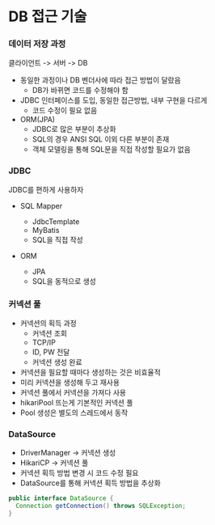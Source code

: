 # DB 접근 기술

### 데이터 저장 과정

클라이언트 -> 서버 -> DB

- 동일한 과정이나 DB 벤더사에 따라 접근 방법이 달랐음
  - DB가 바뀌면 코드를 수정해야 함
- JDBC 인터페이스를 도입, 동일한 접근방법, 내부 구현을 다르게
  - 코드 수정이 필요 없음
- ORM(JPA)
  - JDBC로 많은 부분이 추상화
  - SQL의 경우 ANSI SQL 이외 다른 부분이 존재
  - 객체 모델링을 통해 SQL문을 직접 작성할 필요가 없음

### JDBC

JDBC를 편하게 사용하자

- SQL Mapper
  - JdbcTemplate
  - MyBatis
  - SQL을 직접 작성

- ORM
  - JPA
  - SQL을 동적으로 생성

### 커넥션 풀

- 커넥션의 획득 과정
  - 커넥션 조회
  - TCP/IP
  - ID, PW 전달
  - 커넥션 생성 완료
- 커넥션을 필요할 때마다 생성하는 것은 비효율적
- 미리 커넥션을 생성해 두고 재사용
- 커넥션 풀에서 커넥션을 가져다 사용
- hikariPool 뜨는게 기본적인 커넥션 풀
- Pool 생성은 별도의 스레드에서 동작

### DataSource

- DriverManager -> 커넥션 생성
- HikariCP -> 커넥션 풀
- 커넥션 획득 방법 변경 시 코드 수정 필요
- DataSource를 통해 커넥션 획득 방법을 추상화

```java
public interface DataSource {
  Connection getConnection() throws SQLException;
}
```
